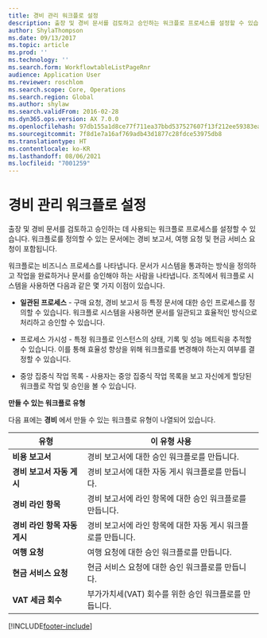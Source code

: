 ```yaml
---
title: 경비 관리 워크플로 설정
description: 출장 및 경비 문서를 검토하고 승인하는 워크플로 프로세스를 설정할 수 있습니다.
author: ShylaThompson
ms.date: 09/13/2017
ms.topic: article
ms.prod: ''
ms.technology: ''
ms.search.form: WorkflowtableListPageRnr
audience: Application User
ms.reviewer: roschlom
ms.search.scope: Core, Operations
ms.search.region: Global
ms.author: shylaw
ms.search.validFrom: 2016-02-28
ms.dyn365.ops.version: AX 7.0.0
ms.openlocfilehash: 97db155a1d8ce77f711ea37bbd537527607f13f212ee59383ea165f5e46b81ba
ms.sourcegitcommit: 7f8d1e7a16af769adb43d1877c28fdce53975db8
ms.translationtype: HT
ms.contentlocale: ko-KR
ms.lasthandoff: 08/06/2021
ms.locfileid: "7001259"
---
```

# <a name="set-up-expense-management-workflows"></a>경비 관리 워크플로 설정

출장 및 경비 문서를 검토하고 승인하는 데 사용되는 워크플로 프로세스를 설정할 수 있습니다. 워크플로를 정의할 수 있는 문서에는 경비 보고서, 여행 요청 및 현금 서비스 요청이 포함됩니다.

워크플로는 비즈니스 프로세스를 나타냅니다. 문서가 시스템을 통과하는 방식을 정의하고 작업을 완료하거나 문서를 승인해야 하는 사람을 나타냅니다. 조직에서 워크플로 시스템을 사용하면 다음과 같은 몇 가지 이점이 있습니다.

-   **일관된 프로세스** - 구매 요청, 경비 보고서 등 특정 문서에 대한 승인 프로세스를 정의할 수 있습니다. 워크플로 시스템을 사용하면 문서를 일관되고 효율적인 방식으로 처리하고 승인할 수 있습니다.

-   프로세스 가시성 - 특정 워크플로 인스턴스의 상태, 기록 및 성능 메트릭을 추적할 수 있습니다. 이를 통해 효율성 향상을 위해 워크플로를 변경해야 하는지 여부를 결정할 수 있습니다.

-   중앙 집중식 작업 목록 - 사용자는 중앙 집중식 작업 목록을 보고 자신에게 할당된 워크플로 작업 및 승인을 볼 수 있습니다. 

**만들 수 있는 워크플로 유형**

다음 표에는 **경비** 에서 만들 수 있는 워크플로 유형이 나열되어 있습니다.


|              <strong>유형</strong>              |                   <strong>이 유형 사용</strong>                   |
|-------------------------------------------------|-----------------------------------------------------------------------|
|         <strong>비용 보고서</strong>         |            경비 보고서에 대한 승인 워크플로를 만듭니다.             |
|  <strong>경비 보고서 자동 게시</strong>   |        경비 보고서에 대한 자동 게시 워크플로를 만듭니다.        |
|       <strong>경비 라인 항목</strong>        |     경비 보고서에 라인 항목에 대한 승인 워크플로를 만듭니다.      |
| <strong>경비 라인 항목 자동 게시</strong> | 경비 보고서에 라인 항목에 대한 자동 게시 워크플로를 만듭니다. |
|       <strong>여행 요청</strong>       |          여행 요청에 대한 승인 워크플로를 만듭니다.           |
|      <strong>현금 서비스 요청</strong>      |         현금 서비스 요청에 대한 승인 워크플로를 만듭니다.          |
|        <strong>VAT 세금 회수</strong>        | 부가가치세(VAT) 회수를 위한 승인 워크플로를 만듭니다.  |



[!INCLUDE[footer-include](../includes/footer-banner.md)]